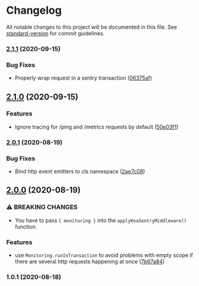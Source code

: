 # Changelog

All notable changes to this project will be documented in this file. See [standard-version](https://github.com/conventional-changelog/standard-version) for commit guidelines.

### [2.1.1](https://github.com/ailohq/koa-sentry-middleware/compare/v2.1.0...v2.1.1) (2020-09-15)


### Bug Fixes

* Properly wrap request in a sentry transaction ([06375af](https://github.com/ailohq/koa-sentry-middleware/commit/06375afd3e13b180f2714c0a8696faf07b609e2a))

## [2.1.0](https://github.com/ailohq/koa-sentry-middleware/compare/v2.0.1...v2.1.0) (2020-09-15)


### Features

* Ignore tracing for /ping and /metrics requests by default ([50e03f1](https://github.com/ailohq/koa-sentry-middleware/commit/50e03f1abe5c9e25bf837c58637b8181afbc013e))

### [2.0.1](https://github.com/ailohq/koa-sentry-middleware/compare/v2.0.0...v2.0.1) (2020-08-19)


### Bug Fixes

* Bind http event emitters to cls namespace ([2ae7c08](https://github.com/ailohq/koa-sentry-middleware/commit/2ae7c083c2c4a607422d95cf5d633ad355a531ed))

## [2.0.0](https://github.com/ailohq/koa-sentry-middleware/compare/v1.0.1...v2.0.0) (2020-08-19)


### ⚠ BREAKING CHANGES

* You have to pass `{ monitoring }` into the `applyKoaSentryMiddleware()` function.

### Features

* use `Monitoring.runInTransaction` to avoid problems with empty scope if there are several http requests happening at once ([7b67a84](https://github.com/ailohq/koa-sentry-middleware/commit/7b67a8426ff404ec2e861d3087cba2dbef7feb22))

### 1.0.1 (2020-08-18)
